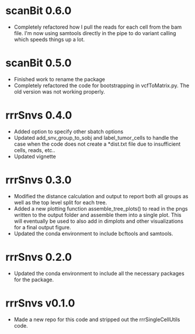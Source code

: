 # scanBit 0.6.0
- Completely refactored how I pull the reads for each cell from the bam file. I'm now using samtools directly in the pipe to do variant calling which speeds things up a lot.

# scanBit 0.5.0
- Finished work to rename the package
- Completely refactored the code for bootstrapping in vcfToMatrix.py. The old version was not working properly.

# rrrSnvs 0.4.0
- Added option to specify other sbatch options
- Updated add_snv_group_to_sobj and label_tumor_cells to handle the case when the code does not create a *dist.txt file due to insufficient cells, reads, etc..
- Updated vignette

# rrrSnvs 0.3.0
- Modified the distance calculation and output to report both all groups as well as the top level split for each tree.
- Added a new plotting function assemble_tree_plots() to read in the pngs written to the output folder and assemble them into a single plot. This will eventually be used to also add in dimplots and other visualizations for a final output figure.
- Updated the conda environment to include bcftools and samtools.

# rrrSnvs 0.2.0
- Updated the conda environment to include all the necessary packages for the
package.

# rrrSnvs v0.1.0
- Made a new repo for this code and stripped out the rrrSingleCellUtils code.
